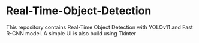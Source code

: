 # Real-Time-Object-Detection
This repository contains Real-Time Object Detection with YOLOv11 and Fast R-CNN model. A simple UI is also build using Tkinter
